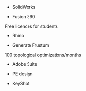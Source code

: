 * SolidWorks

* Fusion 360

Free licences for students

* Rhino

* Generate Frustum

100 topological optimizations/months

* Adobe Suite

* PE design
* KeyShot
